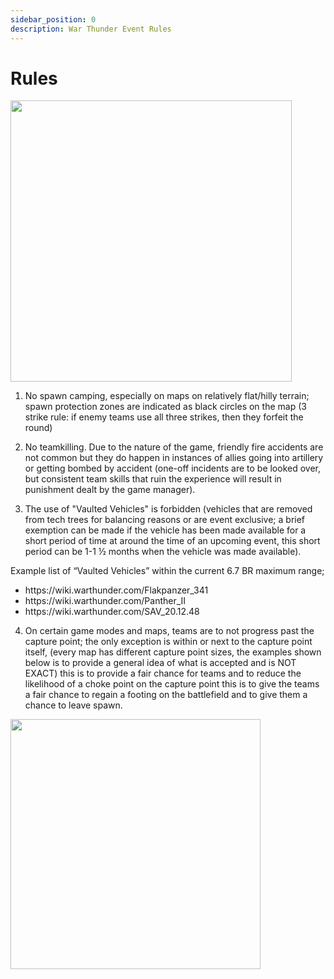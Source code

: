 ```yaml
---
sidebar_position: 0
description: War Thunder Event Rules
---
```


# Rules

<div class="flex-vcenter mb-1">
<img src="https://cdn.akamai.steamstatic.com/steam/apps/236390/header.jpg" width="450px"/>
</div>

1. No spawn camping, especially on maps on relatively flat/hilly terrain; spawn protection zones are indicated as black circles on the map <span class="text-muted">(3 strike rule: if enemy teams use all three strikes, then they forfeit the round)</span>

2. No teamkilling. Due to the nature of the game, friendly fire accidents are not common but they do happen in instances of allies going into artillery or getting bombed by accident <span class="text-muted">(one-off incidents are to be looked over, but consistent team skills that ruin the experience will result in punishment dealt by the game manager).</span>

3. The use of "Vaulted Vehicles" is forbidden <span class="text-muted">(vehicles that are removed from tech trees for balancing reasons or are event exclusive; a brief exemption can be made if the vehicle has been made available for a short period of time at around the time of an upcoming event, this short period can be 1-1 ½ months when the vehicle was made available).</span>

Example list of “Vaulted Vehicles” within the current 6.7 BR maximum range;

- https\://wiki.warthunder.com/Flakpanzer_341
- https\://wiki.warthunder.com/Panther_II
- https\://wiki.warthunder.com/SAV_20.12.48

4. On certain game modes and maps, teams are to not progress past the capture point; the only exception is within or next to the capture point itself, <span class="text-muted">(every map has different capture point sizes, the examples shown below is to provide a general idea of what is accepted and is NOT EXACT)</span> this is to provide a fair chance for teams and to reduce the likelihood of a choke point on the capture point this is to give the teams a fair chance to regain a footing on the battlefield and to give them a chance to leave spawn.

<img src="/img/games/wt/ruleexample.jpg" width="400px"/>
